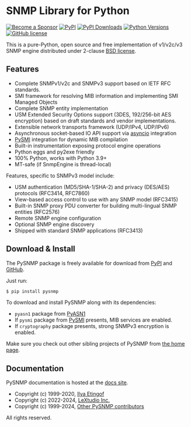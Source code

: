 
SNMP Library for Python
=======================

[![Become a Sponsor](https://img.shields.io/badge/Become%20a%20Sponsor-lextudio-orange.svg?style=for-readme)](https://github.com/sponsors/lextudio)
[![PyPI](https://img.shields.io/pypi/v/pysnmp.svg)](https://pypi.python.org/pypi/pysnmp)
[![PyPI Downloads](https://img.shields.io/pypi/dd/pysnmp)](https://pypi.python.org/pypi/pysnmp/)
[![Python Versions](https://img.shields.io/pypi/pyversions/pysnmp.svg)](https://pypi.python.org/pypi/pysnmp/)
[![GitHub license](https://img.shields.io/badge/license-BSD-blue.svg)](https://raw.githubusercontent.com/lextudio/pysnmp/master/LICENSE.rst)

This is a pure-Python, open source and free implementation of v1/v2c/v3
SNMP engine distributed under 2-clause
[BSD license](https://www.pysnmp.com/pysnmp/license.html).

Features
--------

* Complete SNMPv1/v2c and SNMPv3 support based on IETF RFC standards.
* SMI framework for resolving MIB information and implementing SMI
  Managed Objects
* Complete SNMP entity implementation
* USM Extended Security Options support (3DES, 192/256-bit AES encryption)
  based on draft standards and vendor implementations.
* Extensible network transports framework (UDP/IPv4, UDP/IPv6)
* Asynchronous socket-based IO API support
  via [asyncio](https://docs.python.org/3/library/asyncio.html) integration
* [PySMI](https://www.pysnmp.com/pysmi/) integration for dynamic MIB
  compilation
* Built-in instrumentation exposing protocol engine operations
* Python eggs and py2exe friendly
* 100% Python, works with Python 3.9+
* MT-safe (if SnmpEngine is thread-local)

Features, specific to SNMPv3 model include:

* USM authentication (MD5/SHA-1/SHA-2) and privacy (DES/AES) protocols
  (RFC3414, RFC7860)
* View-based access control to use with any SNMP model (RFC3415)
* Built-in SNMP proxy PDU converter for building multi-lingual
  SNMP entities (RFC2576)
* Remote SNMP engine configuration
* Optional SNMP engine discovery
* Shipped with standard SNMP applications (RFC3413)

Download & Install
------------------

The PySNMP package is freely available for download from
[PyPI](https://pypi.python.org/pypi/pysnmp) and
[GitHub](https://github.com/lextudio/pysnmp.git).

Just run:

```bash
$ pip install pysnmp
```

To download and install PySNMP along with its dependencies:

* `pyasn1` package from [PyASN1](https://pyasn1.readthedocs.io)
* If `pysmi` package from [PySMI](https://www.pysnmp.com/pysmi/) presents,
  MIB services are enabled.
* If `cryptography` package presents, strong SNMPv3 encryption is enabled.

Make sure you check out other sibling projects of PySNMP from
[the home page](https://www.pysnmp.com/).

Documentation
-------------

PySNMP documentation is hosted at the [docs site](https://www.pysnmp.com/pysnmp/).

* Copyright (c) 1999-2020, [Ilya Etingof](https://lists.openstack.org/pipermail/openstack-discuss/2022-August/030062.html)
* Copyright (c) 2022-2024, [LeXtudio Inc.](mailto:support@lextudio.com)
* Copyright (c) 1999-2024, [Other PySNMP contributors](https://github.com/lextudio/pysnmp/THANKS.txt)

All rights reserved.
